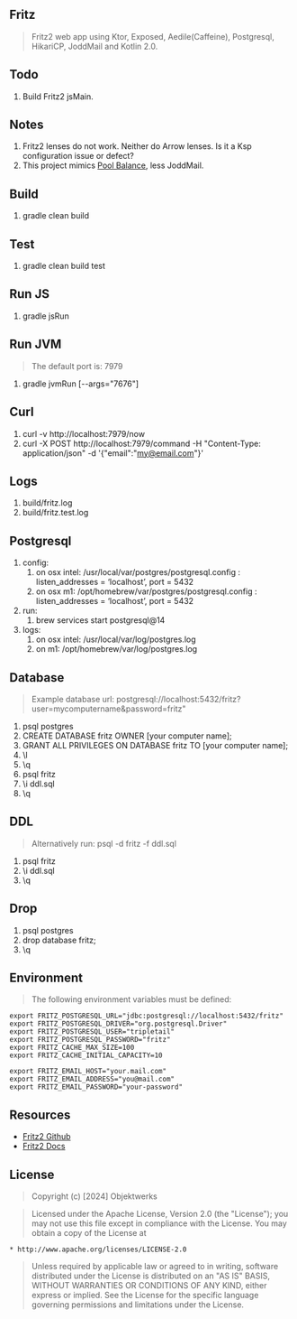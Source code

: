 Fritz
-----
>Fritz2 web app using Ktor, Exposed, Aedile(Caffeine), Postgresql, HikariCP, JoddMail and Kotlin 2.0.

Todo
----
1. Build Fritz2 jsMain.

Notes
-----
1. Fritz2 lenses do not work. Neither do Arrow lenses. Is it a Ksp configuration issue or defect?
2. This project mimics [Pool Balance](https://github.com/objektwerks/pool.balance.w), less JoddMail.

Build
-----
1. gradle clean build

Test
----
1. gradle clean build test

Run JS
------
1. gradle jsRun

Run JVM
-------
>The default port is: 7979
1. gradle jvmRun [--args="7676"]

Curl
----
1. curl -v http://localhost:7979/now
2. curl -X POST http://localhost:7979/command -H "Content-Type: application/json" -d '{"email":"my@email.com"}'

Logs
----
1. build/fritz.log
2. build/fritz.test.log

Postgresql
----------
1. config:
    1. on osx intel: /usr/local/var/postgres/postgresql.config : listen_addresses = ‘localhost’, port = 5432
    2. on osx m1: /opt/homebrew/var/postgres/postgresql.config : listen_addresses = ‘localhost’, port = 5432
2. run:
    1. brew services start postgresql@14
3. logs:
    1. on osx intel: /usr/local/var/log/postgres.log
    2. on m1: /opt/homebrew/var/log/postgres.log

Database
--------
>Example database url: postgresql://localhost:5432/fritz?user=mycomputername&password=fritz"
1. psql postgres
2. CREATE DATABASE fritz OWNER [your computer name];
3. GRANT ALL PRIVILEGES ON DATABASE fritz TO [your computer name];
4. \l
5. \q
6. psql fritz
7. \i ddl.sql
8. \q

DDL
---
>Alternatively run: psql -d fritz -f ddl.sql
1. psql fritz
2. \i ddl.sql
3. \q

Drop
----
1. psql postgres
2. drop database fritz;
3. \q

Environment
-----------
>The following environment variables must be defined:
```
export FRITZ_POSTGRESQL_URL="jdbc:postgresql://localhost:5432/fritz"
export FRITZ_POSTGRESQL_DRIVER="org.postgresql.Driver"
export FRITZ_POSTGRESQL_USER="tripletail"
export FRITZ_POSTGRESQL_PASSWORD="fritz"
export FRITZ_CACHE_MAX_SIZE=100
export FRITZ_CACHE_INITIAL_CAPACITY=10

export FRITZ_EMAIL_HOST="your.mail.com"
export FRITZ_EMAIL_ADDRESS="you@mail.com"
export FRITZ_EMAIL_PASSWORD="your-password"
```

Resources
---------
* [Fritz2 Github](https://github.com/jwstegemann/fritz2)
* [Fritz2 Docs](https://www.fritz2.dev/docs/)

License
-------
>Copyright (c) [2024] Objektwerks

>Licensed under the Apache License, Version 2.0 (the "License");
you may not use this file except in compliance with the License.
You may obtain a copy of the License at

    * http://www.apache.org/licenses/LICENSE-2.0

>Unless required by applicable law or agreed to in writing, software
distributed under the License is distributed on an "AS IS" BASIS,
WITHOUT WARRANTIES OR CONDITIONS OF ANY KIND, either express or implied.
See the License for the specific language governing permissions and
limitations under the License.
